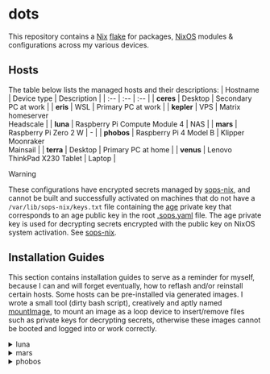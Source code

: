 # dots
This repository contains a [Nix] [flake] for packages, [NixOS] modules &
configurations across my various devices.

[Nix]: https://nixos.org/guides/how-nix-works.html
[flake]: https://nixos.wiki/wiki/Flakes
[NixOS]: https://nixos.org/guides/how-nix-works.html#nixos

## Hosts

The table below lists the managed hosts and their descriptions:
| Hostname | Device type | Description |
| :-- | :-- | :-- |
| **ceres** | Desktop | Secondary PC at work |
| **eris** | WSL | Primary PC at work |
| **kepler** | VPS | Matrix homeserver <br/> Headscale |
| **luna** | Raspberry Pi Compute Module 4 | NAS |
| **mars** | Raspberry Pi Zero 2 W | - |
| **phobos** | Raspberry Pi 4 Model B | Klipper <br/> Moonraker <br/> Mainsail |
| **terra** | Desktop | Primary PC at home |
| **venus** | Lenovo ThinkPad X230 Tablet | Laptop |

> [!WARNING]
> These configurations have encrypted secrets managed by [sops-nix], and
> cannot be built and successfully activated on machines that do not have a
> `/var/lib/sops-nix/keys.txt` file containing the [age] private key that
> corresponds to an age public key in the root [.sops.yaml](./.sops.yaml) file.
> The age private key is used for decrypting secrets encrypted with the public
> key on NixOS system activation. See [sops-nix].

[age]: https://age-encryption.org/v1
[sops-nix]: https://github.com/Mic92/sops-nix

## Installation Guides

This section contains installation guides to serve as a reminder for myself,
because I can and will forget eventually, how to reflash and/or reinstall
certain hosts. Some hosts can be pre-installed via generated images. I wrote a
small tool (dirty bash script), creatively and aptly named [mountImage], to
mount an image as a loop device to insert/remove files such as private keys
for decrypting secrets, otherwise these images cannot be booted and logged into
or work correctly.

[mountImage]: ./pkgs/mountImage/mountImage.sh

<details>
<summary>luna</summary>

### luna

The host [luna](./hosts/luna/default.nix) is a Raspberry Pi Compute Module 4 (CM4)
mounted to an [Axzez Interceptor] carrier board, serving mostly as a NAS. It
can be installed on a CM4 by first generating the SD image:
```sh
nix build github:Electrostasy/dots#lunaImage
```

Flash the SD image to eMMC storage using the Raspberry Pi Compute Module 4 IO
Board by bridging the first set of pins on the 'J2' jumper to disable eMMC boot.
With a micro USB cable attached to a host PC, and powering the IO Board
with the jumper set, you can run `rpiboot` as root on the host to see eMMC
storage as a block device. You can then flash the image in
`./result/sd-image/luna-sd-image-...-aarch64-linux.img` to it, disconnect the
micro USB cable from the host PC, power off the IO Board, detach the CM4 and
attach it to your carrier board. For more info, read this [guide].

[Axzez Interceptor]: https://www.axzez.com/product-page/interceptor-carrier-board
[guide]: https://www.jeffgeerling.com/blog/2020/how-flash-raspberry-pi-os-compute-module-4-emmc-usbboot
</details>

<details>
<summary>mars</summary>

### mars

The host [mars](./hosts/mars/default.nix) is a Raspberry Pi Zero 2 W, currently
unused. It can be installed on a Raspberry Pi Zero 2 W by first generating the
SD image:
```sh
nix build github:Electrostasy/dots#marsImage
```

Flash the SD image to a selected microSD card (up to 32 GB in size) with the SD
image in `./result/sd-image/mars-sd-image-...-aarch64-linux.img` and you can
boot straight away.
</details>

<details>
<summary>phobos</summary>

### phobos

The host [phobos](./hosts/phobos/default.nix) is a Raspberry Pi 4 Model B, used
for controlling the Original Prusa MK3S+ 3D printer flashed with Klipper firmware.
It serves a Mainsail web interface for remote monitoring and management of the
3D printer, and has a Raspberry Pi Camera Module 3 Wide connected over CSI interface.
It can be installed on a Raspberry Pi 4 Model B by first generating the SD image:
```sh
nix build github:Electrostasy/dots#phobosImage
```

Flash the SD image in `./result/sd-image/phobos-sd-image-...-aarch64-linux.img`
to a selected microSD card and you can boot straight away.
</details>
